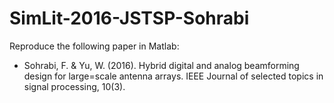 # SimLit-2016-JSTSP-Sohrabi

Reproduce the following paper in Matlab:

- Sohrabi, F. & Yu, W. (2016). Hybrid digital and analog beamforming design
  for large=scale antenna arrays. IEEE Journal of selected topics in signal
  processing, 10(3).